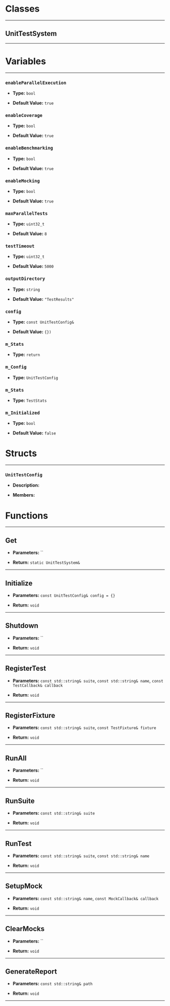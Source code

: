 # Classes
---

## UnitTestSystem
---




# Variables
---

### `enableParallelExecution`

- **Type:** `bool`

- **Default Value:** `true`



### `enableCoverage`

- **Type:** `bool`

- **Default Value:** `true`



### `enableBenchmarking`

- **Type:** `bool`

- **Default Value:** `true`



### `enableMocking`

- **Type:** `bool`

- **Default Value:** `true`



### `maxParallelTests`

- **Type:** `uint32_t`

- **Default Value:** `8`



### `testTimeout`

- **Type:** `uint32_t`

- **Default Value:** `5000`



### `outputDirectory`

- **Type:** `string`

- **Default Value:** `"TestResults"`



### `config`

- **Type:** `const UnitTestConfig&`

- **Default Value:** `{})`



### `m_Stats`

- **Type:** `return`



### `m_Config`

- **Type:** `UnitTestConfig`



### `m_Stats`

- **Type:** `TestStats`



### `m_Initialized`

- **Type:** `bool`

- **Default Value:** `false`




# Structs
---

### `UnitTestConfig`

- **Description:** 

- **Members:**




# Functions
---

## Get



- **Parameters:** ``

- **Return:** `static UnitTestSystem&`

---

## Initialize



- **Parameters:** `const UnitTestConfig& config = {}`

- **Return:** `void`

---

## Shutdown



- **Parameters:** ``

- **Return:** `void`

---

## RegisterTest



- **Parameters:** `const std::string& suite`, `const std::string& name`, `const TestCallback& callback`

- **Return:** `void`

---

## RegisterFixture



- **Parameters:** `const std::string& suite`, `const TestFixture& fixture`

- **Return:** `void`

---

## RunAll



- **Parameters:** ``

- **Return:** `void`

---

## RunSuite



- **Parameters:** `const std::string& suite`

- **Return:** `void`

---

## RunTest



- **Parameters:** `const std::string& suite`, `const std::string& name`

- **Return:** `void`

---

## SetupMock



- **Parameters:** `const std::string& name`, `const MockCallback& callback`

- **Return:** `void`

---

## ClearMocks



- **Parameters:** ``

- **Return:** `void`

---

## GenerateReport



- **Parameters:** `const std::string& path`

- **Return:** `void`

---
